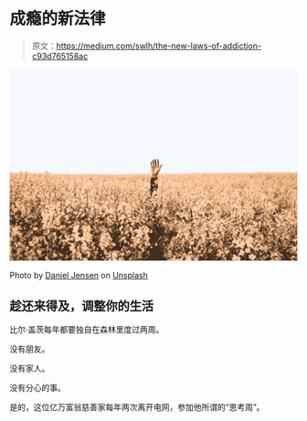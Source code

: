 # 成瘾的新法律

> 原文：<https://medium.com/swlh/the-new-laws-of-addiction-c93d765158ac>

![](img/1a717336f5f68f99da29a072bc56358c.png)

Photo by [Daniel Jensen](https://unsplash.com/photos/UDleHDOhBZ8?utm_source=unsplash&utm_medium=referral&utm_content=creditCopyText) on [Unsplash](https://unsplash.com/search/photos/lost?utm_source=unsplash&utm_medium=referral&utm_content=creditCopyText)

## 趁还来得及，调整你的生活

比尔·盖茨每年都要独自在森林里度过两周。

没有朋友。

没有家人。

没有分心的事。

是的，这位亿万富翁慈善家每年两次离开电网，参加他所谓的“思考周”。